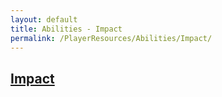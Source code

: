 ```yaml
---
layout: default
title: Abilities - Impact
permalink: /PlayerResources/Abilities/Impact/
---
```

## [Impact](#Impact)
